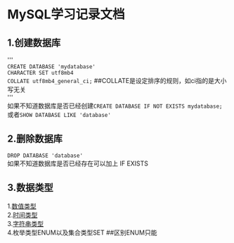 # MySQL学习记录文档
## 1.创建数据库  
'''   
`CREATE DATABASE 'mydatabase'`  
`CHARACTER SET utf8mb4`  
`COLLATE utf8mb4_general_ci;`  ##COLLATE是设定排序的规则，如ci指的是大小写无关  
'''  
如果不知道数据库是否已经创建`CREATE DATABASE IF NOT EXISTS mydatabase;`  
或者`SHOW DATABASE LIKE 'database'`
## 2.删除数据库
`DROP DATABASE 'database'`  
如果不知道数据库是否已经存在可以加上 IF EXISTS 
## 3.数据类型
1.[数值类型](/datatype.png)  
2.[时间类型](/Timetype.png)  
3.[字符串类型](/Stringtype.png)  
4.枚举类型ENUM以及集合类型SET ##区别ENUM只能